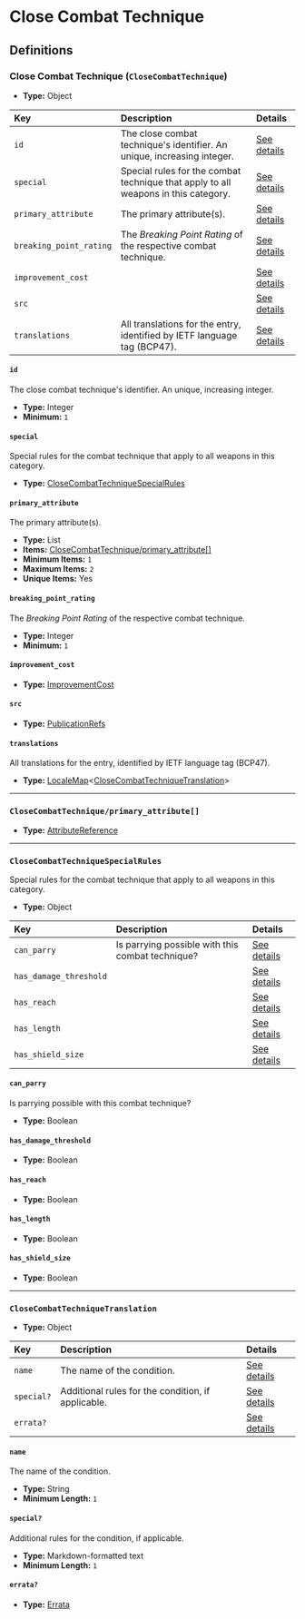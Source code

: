 # Close Combat Technique

## Definitions

### <a name="CloseCombatTechnique"></a> Close Combat Technique (`CloseCombatTechnique`)

- **Type:** Object

Key | Description | Details
:-- | :-- | :--
`id` | The close combat technique's identifier. An unique, increasing integer. | <a href="#CloseCombatTechnique/id">See details</a>
`special` | Special rules for the combat technique that apply to all weapons in this category. | <a href="#CloseCombatTechnique/special">See details</a>
`primary_attribute` | The primary attribute(s). | <a href="#CloseCombatTechnique/primary_attribute">See details</a>
`breaking_point_rating` | The *Breaking Point Rating* of the respective combat technique. | <a href="#CloseCombatTechnique/breaking_point_rating">See details</a>
`improvement_cost` |  | <a href="#CloseCombatTechnique/improvement_cost">See details</a>
`src` |  | <a href="#CloseCombatTechnique/src">See details</a>
`translations` | All translations for the entry, identified by IETF language tag (BCP47). | <a href="#CloseCombatTechnique/translations">See details</a>

#### <a name="CloseCombatTechnique/id"></a> `id`

The close combat technique's identifier. An unique, increasing integer.

- **Type:** Integer
- **Minimum:** `1`

#### <a name="CloseCombatTechnique/special"></a> `special`

Special rules for the combat technique that apply to all weapons in this
category.

- **Type:** <a href="#CloseCombatTechniqueSpecialRules">CloseCombatTechniqueSpecialRules</a>

#### <a name="CloseCombatTechnique/primary_attribute"></a> `primary_attribute`

The primary attribute(s).

- **Type:** List
- **Items:** <a href="#CloseCombatTechnique/primary_attribute[]">CloseCombatTechnique/primary_attribute[]</a>
- **Minimum Items:** `1`
- **Maximum Items:** `2`
- **Unique Items:** Yes

#### <a name="CloseCombatTechnique/breaking_point_rating"></a> `breaking_point_rating`

The *Breaking Point Rating* of the respective combat technique.

- **Type:** Integer
- **Minimum:** `1`

#### <a name="CloseCombatTechnique/improvement_cost"></a> `improvement_cost`

- **Type:** <a href="./_ImprovementCost.md#ImprovementCost">ImprovementCost</a>

#### <a name="CloseCombatTechnique/src"></a> `src`

- **Type:** <a href="./source/_PublicationRef.md#PublicationRefs">PublicationRefs</a>

#### <a name="CloseCombatTechnique/translations"></a> `translations`

All translations for the entry, identified by IETF language tag (BCP47).

- **Type:** <a href="./_LocaleMap.md#LocaleMap">LocaleMap</a>&lt;<a href="#CloseCombatTechniqueTranslation">CloseCombatTechniqueTranslation</a>&gt;

---

### <a name="CloseCombatTechnique/primary_attribute[]"></a> `CloseCombatTechnique/primary_attribute[]`

- **Type:** <a href="./_SimpleReferences.md#AttributeReference">AttributeReference</a>

---

### <a name="CloseCombatTechniqueSpecialRules"></a> `CloseCombatTechniqueSpecialRules`

Special rules for the combat technique that apply to all weapons in this
category.

- **Type:** Object

Key | Description | Details
:-- | :-- | :--
`can_parry` | Is parrying possible with this combat technique? | <a href="#CloseCombatTechniqueSpecialRules/can_parry">See details</a>
`has_damage_threshold` |  | <a href="#CloseCombatTechniqueSpecialRules/has_damage_threshold">See details</a>
`has_reach` |  | <a href="#CloseCombatTechniqueSpecialRules/has_reach">See details</a>
`has_length` |  | <a href="#CloseCombatTechniqueSpecialRules/has_length">See details</a>
`has_shield_size` |  | <a href="#CloseCombatTechniqueSpecialRules/has_shield_size">See details</a>

#### <a name="CloseCombatTechniqueSpecialRules/can_parry"></a> `can_parry`

Is parrying possible with this combat technique?

- **Type:** Boolean

#### <a name="CloseCombatTechniqueSpecialRules/has_damage_threshold"></a> `has_damage_threshold`

- **Type:** Boolean

#### <a name="CloseCombatTechniqueSpecialRules/has_reach"></a> `has_reach`

- **Type:** Boolean

#### <a name="CloseCombatTechniqueSpecialRules/has_length"></a> `has_length`

- **Type:** Boolean

#### <a name="CloseCombatTechniqueSpecialRules/has_shield_size"></a> `has_shield_size`

- **Type:** Boolean

---

### <a name="CloseCombatTechniqueTranslation"></a> `CloseCombatTechniqueTranslation`

- **Type:** Object

Key | Description | Details
:-- | :-- | :--
`name` | The name of the condition. | <a href="#CloseCombatTechniqueTranslation/name">See details</a>
`special?` | Additional rules for the condition, if applicable. | <a href="#CloseCombatTechniqueTranslation/special">See details</a>
`errata?` |  | <a href="#CloseCombatTechniqueTranslation/errata">See details</a>

#### <a name="CloseCombatTechniqueTranslation/name"></a> `name`

The name of the condition.

- **Type:** String
- **Minimum Length:** `1`

#### <a name="CloseCombatTechniqueTranslation/special"></a> `special?`

Additional rules for the condition, if applicable.

- **Type:** Markdown-formatted text
- **Minimum Length:** `1`

#### <a name="CloseCombatTechniqueTranslation/errata"></a> `errata?`

- **Type:** <a href="./source/_Erratum.md#Errata">Errata</a>

